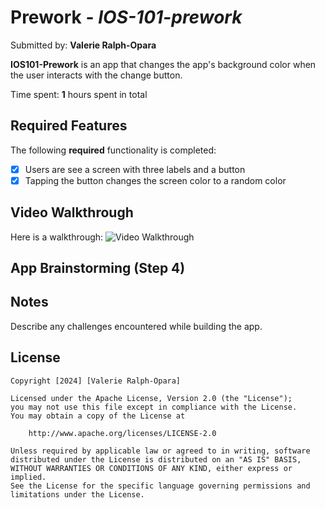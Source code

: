 # Prework - *IOS-101-prework*

Submitted by: **Valerie Ralph-Opara**

**IOS101-Prework** is an app that changes the app's background color when the user interacts with the change button.

Time spent: **1** hours spent in total

## Required Features

The following **required** functionality is completed:

- [x] Users are see a screen with three labels and a button
- [x] Tapping the button changes the screen color to a random color
 
## Video Walkthrough
Here is a walkthrough:
<img src ='https://i.imgur.com/NoavCWP.gif' title='Video Walkthrough' width='' alt='Video Walkthrough' />




## App Brainstorming (Step 4)

## Notes

Describe any challenges encountered while building the app.

## License

    Copyright [2024] [Valerie Ralph-Opara]

    Licensed under the Apache License, Version 2.0 (the "License");
    you may not use this file except in compliance with the License.
    You may obtain a copy of the License at

        http://www.apache.org/licenses/LICENSE-2.0

    Unless required by applicable law or agreed to in writing, software
    distributed under the License is distributed on an "AS IS" BASIS,
    WITHOUT WARRANTIES OR CONDITIONS OF ANY KIND, either express or implied.
    See the License for the specific language governing permissions and
    limitations under the License.
